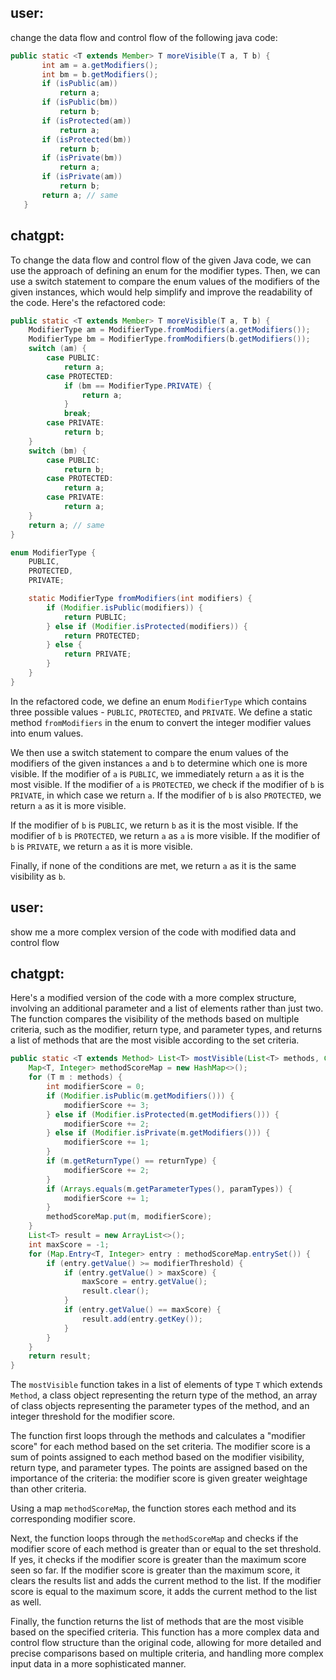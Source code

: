 

## user: 

change the data flow and control flow of the following java code:
 ```java
public static <T extends Member> T moreVisible(T a, T b) {
		int am = a.getModifiers();
		int bm = b.getModifiers();
		if (isPublic(am))
			return a;
		if (isPublic(bm))
			return b;
		if (isProtected(am))
			return a;
		if (isProtected(bm))
			return b;
		if (isPrivate(bm))
			return a;
		if (isPrivate(am))
			return b;
		return a; // same
	}
```



## chatgpt: 

To change the data flow and control flow of the given Java code, we can use the approach of defining an enum for the modifier types. Then, we can use a switch statement to compare the enum values of the modifiers of the given instances, which would help simplify and improve the readability of the code. Here's the refactored code:

```java
public static <T extends Member> T moreVisible(T a, T b) {
    ModifierType am = ModifierType.fromModifiers(a.getModifiers());
    ModifierType bm = ModifierType.fromModifiers(b.getModifiers());
    switch (am) {
        case PUBLIC:
            return a;
        case PROTECTED:
            if (bm == ModifierType.PRIVATE) {
                return a;
            }
            break;
        case PRIVATE:
            return b;
    }
    switch (bm) {
        case PUBLIC:
            return b;
        case PROTECTED:
            return a;
        case PRIVATE:
            return a;
    }
    return a; // same
}

enum ModifierType {
    PUBLIC,
    PROTECTED,
    PRIVATE;

    static ModifierType fromModifiers(int modifiers) {
        if (Modifier.isPublic(modifiers)) {
            return PUBLIC;
        } else if (Modifier.isProtected(modifiers)) {
            return PROTECTED;
        } else {
            return PRIVATE;
        }
    }
}
```

In the refactored code, we define an enum `ModifierType` which contains three possible values - `PUBLIC`, `PROTECTED`, and `PRIVATE`. We define a static method `fromModifiers` in the enum to convert the integer modifier values into enum values. 

We then use a switch statement to compare the enum values of the modifiers of the given instances `a` and `b` to determine which one is more visible. If the modifier of `a` is `PUBLIC`, we immediately return `a` as it is the most visible. If the modifier of `a` is `PROTECTED`, we check if the modifier of `b` is `PRIVATE`, in which case we return `a`. If the modifier of `b` is also `PROTECTED`, we return `a` as it is more visible. 

If the modifier of `b` is `PUBLIC`, we return `b` as it is the most visible. If the modifier of `b` is `PROTECTED`, we return `a` as `a` is more visible. If the modifier of `b` is `PRIVATE`, we return `a` as it is more visible. 

Finally, if none of the conditions are met, we return `a` as it is the same visibility as `b`.

## user: 

show me a more complex version of the code with modified data and control flow

## chatgpt: 

Here's a modified version of the code with a more complex structure, involving an additional parameter and a list of elements rather than just two. The function compares the visibility of the methods based on multiple criteria, such as the modifier, return type, and parameter types, and returns a list of methods that are the most visible according to the set criteria.

```java
public static <T extends Method> List<T> mostVisible(List<T> methods, Class<?> returnType, Class<?>[] paramTypes, int modifierThreshold) {
    Map<T, Integer> methodScoreMap = new HashMap<>();
    for (T m : methods) {
        int modifierScore = 0;
        if (Modifier.isPublic(m.getModifiers())) {
            modifierScore += 3;
        } else if (Modifier.isProtected(m.getModifiers())) {
            modifierScore += 2;
        } else if (Modifier.isPrivate(m.getModifiers())) {
            modifierScore += 1;
        }
        if (m.getReturnType() == returnType) {
            modifierScore += 2;
        }
        if (Arrays.equals(m.getParameterTypes(), paramTypes)) {
            modifierScore += 1;
        }
        methodScoreMap.put(m, modifierScore);
    }
    List<T> result = new ArrayList<>();
    int maxScore = -1;
    for (Map.Entry<T, Integer> entry : methodScoreMap.entrySet()) {
        if (entry.getValue() >= modifierThreshold) {
            if (entry.getValue() > maxScore) {
                maxScore = entry.getValue();
                result.clear();
            }
            if (entry.getValue() == maxScore) {
                result.add(entry.getKey());
            }
        }
    }
    return result;
}
```

The `mostVisible` function takes in a list of elements of type `T` which extends `Method`, a class object representing the return type of the method, an array of class objects representing the parameter types of the method, and an integer threshold for the modifier score.

The function first loops through the methods and calculates a "modifier score" for each method based on the set criteria. The modifier score is a sum of points assigned to each method based on the modifier visibility, return type, and parameter types. The points are assigned based on the importance of the criteria: the modifier score is given greater weightage than other criteria.

Using a map `methodScoreMap`, the function stores each method and its corresponding modifier score. 

Next, the function loops through the `methodScoreMap` and checks if the modifier score of each method is greater than or equal to the set threshold. If yes, it checks if the modifier score is greater than the maximum score seen so far. If the modifier score is greater than the maximum score, it clears the results list and adds the current method to the list. If the modifier score is equal to the maximum score, it adds the current method to the list as well.

Finally, the function returns the list of methods that are the most visible based on the specified criteria. This function has a more complex data and control flow structure than the original code, allowing for more detailed and precise comparisons based on multiple criteria, and handling more complex input data in a more sophisticated manner.